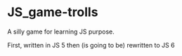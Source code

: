# JS_game-trolls
A silly game for learning JS purpose. 

First, written in JS 5 then (is going to be) rewritten to JS 6
